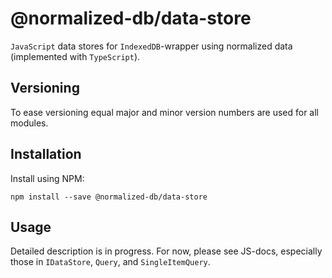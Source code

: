 # @normalized-db/data-store

`JavaScript` data stores for `IndexedDB`-wrapper using normalized data (implemented with `TypeScript`).

## Versioning

To ease versioning equal major and minor version numbers are used for all modules.

## Installation

Install using NPM:

    npm install --save @normalized-db/data-store

## Usage

Detailed description is in progress. For now, please see JS-docs, especially those in `IDataStore`, `Query`,
and `SingleItemQuery`.
